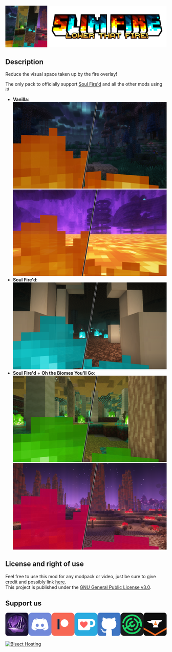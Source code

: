 ![Slim Fire banner](https://raw.githubusercontent.com/crystal-nest/mod-fancy-assets/main/slim-fire/banner.png)

## **Description**

Reduce the visual space taken up by the fire overlay!

The only pack to officially support [Soul Fire'd](https://modrinth.com/mod/soul-fire-d) and all the other mods using it!

- **Vanilla**:  
  ![Slim Fire](https://raw.githubusercontent.com/crystal-nest/mod-fancy-assets/main/slim-fire/imgs/fire-comparison.png)
  ![Slim Lava](https://raw.githubusercontent.com/crystal-nest/mod-fancy-assets/main/slim-fire/imgs/lava-comparison.png)
- **Soul Fire'd**:  
  ![Slim Soul](https://raw.githubusercontent.com/crystal-nest/mod-fancy-assets/main/slim-fire/imgs/soul-comparison.png)
- **Soul Fire'd** + **Oh the Biomes You'll Go**:  
  ![Slim Boric](https://raw.githubusercontent.com/crystal-nest/mod-fancy-assets/main/slim-fire/imgs/boric-comparison.png)
  ![Slim Cryptic](https://raw.githubusercontent.com/crystal-nest/mod-fancy-assets/main/slim-fire/imgs/cryptic-comparison.png)

## **License and right of use**

Feel free to use this mod for any modpack or video, just be sure to give credit and possibly link [here](https://github.com/crystal-nest/slim-fire#readme).  
This project is published under the [GNU General Public License v3.0](https://github.com/crystal-nest/slim-fire/blob/master/LICENSE).

## **Support us**

<a href="https://crystalnest.it"><img alt="Crystal Nest Website" src="https://raw.githubusercontent.com/crystal-nest/mod-fancy-assets/main/crystal-nest/pic512.png" width="14.286%"></a><a href="https://discord.gg/BP6EdBfAmt"><img alt="Discord" src="https://raw.githubusercontent.com/crystal-nest/mod-fancy-assets/main/discord/discord512.png" width="14.286%"></a><a href="https://www.patreon.com/crystalspider"><img alt="Patreon" src="https://raw.githubusercontent.com/crystal-nest/mod-fancy-assets/main/patreon/patreon512.png" width="14.286%"></a><a href="https://ko-fi.com/crystalspider"><img alt="Ko-fi" src="https://raw.githubusercontent.com/crystal-nest/mod-fancy-assets/main/kofi/kofi512.png" width="14.286%"></a><a href="https://github.com/Crystal-Nest"><img alt="Our other projects" src="https://raw.githubusercontent.com/crystal-nest/mod-fancy-assets/main/github/github512.png" width="14.286%"><a href="https://modrinth.com/organization/crystal-nest"><img alt="Modrinth" src="https://raw.githubusercontent.com/crystal-nest/mod-fancy-assets/main/modrinth/modrinth512.png" width="14.286%"></a><a href="https://www.curseforge.com/members/crystalspider/projects"><img alt="CurseForge" src="https://raw.githubusercontent.com/crystal-nest/mod-fancy-assets/main/curseforge/curseforge512.png" width="14.286%"></a>

[![Bisect Hosting](https://www.bisecthosting.com/partners/custom-banners/d559b544-474c-4109-b861-1b2e6ca6026a.webp "Bisect Hosting")](https://bisecthosting.com/crystalspider)
